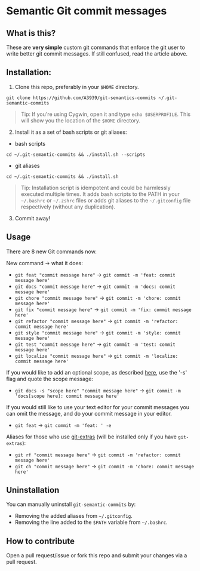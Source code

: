 # Semantic Git commit messages

## What is this?

These are **very simple** custom git commands that enforce the git user to write better git commit messages. If still confused, read the article above.

## Installation:

1. Clone this repo, preferably in your `$HOME` directory.

```
git clone https://github.com/A3939/git-semantics-commits ~/.git-semantic-commits
```

> Tip: If you're using Cygwin, open it and type `echo $USERPROFILE`. This will show you the location of the `$HOME` directory.

2. Install it as a set of bash scripts or git aliases:

- bash scripts

```
cd ~/.git-semantic-commits && ./install.sh --scripts
```

- git aliases

```
cd ~/.git-semantic-commits && ./install.sh
```

> Tip: Installation script is idempotent and could be harmlessly executed multiple times. It adds bash scripts to the PATH in your `~/.bashrc` or `~/.zshrc` files or adds git aliases to the `~/.gitconfig` file respectively (without any duplication).

3. Commit away!

## Usage

There are 8 new Git commands now.

New command -> what it does:

- `git feat "commit message here"` -> `git commit -m 'feat: commit message here'`
- `git docs "commit message here"` -> `git commit -m 'docs: commit message here'`
- `git chore "commit message here"` -> `git commit -m 'chore: commit message here'`
- `git fix "commit message here"` -> `git commit -m 'fix: commit message here'`
- `git refactor "commit message here"` -> `git commit -m 'refactor: commit message here'`
- `git style "commit message here"` -> `git commit -m 'style: commit message here'`
- `git test "commit message here"` -> `git commit -m 'test: commit message here'`
- `git localize "commit message here"` -> `git commit -m 'localize: commit message here'`

If you would like to add an optional scope, as described [here](https://conventionalcommits.org/), use the '-s' flag and quote the scope message:

- `git docs -s "scope here" "commit message here"` -> `git commit -m 'docs[scope here]: commit message here'`

If you would still like to use your text editor for your commit messages
you can omit the message, and do your commit message in your editor.

- `git feat` -> `git commit -m 'feat: ' -e`

Aliases for those who use [git-extras](https://github.com/tj/git-extras) (will be installed only if you have `git-extras`):

- `git rf "commit message here"` -> `git commit -m 'refactor: commit message here'`
- `git ch "commit message here"` -> `git commit -m 'chore: commit message here'`

## Uninstallation

You can manually uninstall `git-semantic-commits` by:

- Removing the added aliases from `~/.gitconfig`.
- Removing the line added to the `$PATH` variable from `~/.bashrc`.

## How to contribute

Open a pull request/issue or fork this repo and submit your changes via a pull request.
